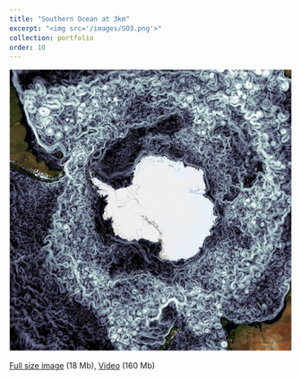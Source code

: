 ```yaml
---
title: "Southern Ocean at 3km"
excerpt: "<img src='/images/SO3.png'>"
collection: portfolio
order: 10
---
```


<img src='/images/SO3.png'>


<i class="fas fa-image"></i> [Full size image](https://nextcloud.awi.de/s/Wc9AHdHbP2SSxen) (18 Mb), <i class="fas fa-video"></i> [Video](https://nextcloud.awi.de/s/BaBLPowD6DSP5H2) (160 Mb)
